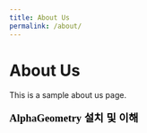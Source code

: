 ```yaml
---
title: About Us
permalink: /about/
---
```

<h1>About Us</h1>
<p>This is a sample about us page.</p>

<p style="line-height: 2; margin-bottom: 0;" data-ke-size="size16"><span style="font-size: 11pt; font-family: Arial; color: #000000; font-weight: bold !important;"><b><span style="font-size: 18.6667px;"><span style="font-family: 'Nanum Gothic';">AlphaGeometry</span> 설치 및 이해</span></b></span></p>
